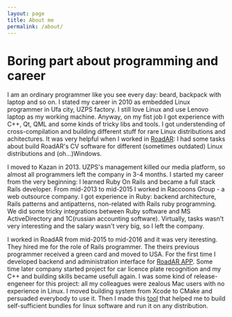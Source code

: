 ```yaml
---
layout: page
title: About me
permalink: /about/
---
```


# Boring part about programming and career

I am an ordinary programmer like you see every day: beard, backpack with laptop and so on. I stated my career in 2010 as
embedded Linux programmer in Ufa city, UZPS factory. I still love Linux and use Lenovo laptop as my working machine.
Anyway, on my fist job I got experience with C++, Qt, QML and some kinds of tricky libs and tools. I got understending
of cross-compilation and building different stuff for rare Linux distributions and achitectures. It was very helpful
when I worked in [RoadAR](http://www.roadar.ru/): I had some tasks about build RoadAR's CV software for different
(sometimes outdated) Linux distributions and (oh...)Windows.

I moved to Kazan in 2013. UZPS's management killed our media platform, so almost all programmers left the company in 3-4 months.
I started my career from the very beginning: I learned Ruby On Rails and became a full stack Rails developer. From mid-2013
to mid-2015 I worked in Raccoons Group - a web outsource company. I got experience in Ruby: backend architecture, Rails
patterns and antipatterns, non-related with Rails ruby programming. We did some tricky integrations between Ruby software
and MS ActiveDirectory and 1C(russian accounting software). Virtually, tasks wasn't very interesting and the salary wasn't
very big, so I left the company.

I worked in RoadAR from mid-2015 to mid-2016 and it was very iteresting. They hired me for the role of Rails programmer.
The theirs previous programmer received a green card and moved to USA. For the first time I developed backend and
administration interface for [RoadAR APP](https://play.google.com/store/apps/details?id=ru.roadar.android). Some time later
company started project for car licence plate recognition and my C++ and building skills became usefull again. I was some
kind of release-engeneer for this project: all my сolleagues were zealous Mac users with no experience in Linux. I moved
building system from Xcode to CMake and persuaded everybody to use it. Then I made this [tool](https://github.com/zhulik/bubing)
that helped me to build self-sufficient bundles for linux software and run it on any distribution.
